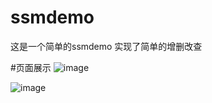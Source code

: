 # ssmdemo
这是一个简单的ssmdemo
实现了简单的增删改查

#页面展示
![image](https://user-images.githubusercontent.com/56021611/157792525-6f71e1e7-20f7-415a-8b20-4fe5de761c7a.png)

![image](https://user-images.githubusercontent.com/56021611/157792581-8174d020-ae1e-466b-b8b9-9ef17346fe8e.png)



